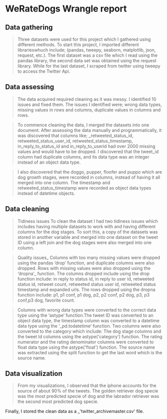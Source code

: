 # WeRateDogs Wrangle report</div>
## Data gathering

>Three datasets were used for this project which I gathered using different methods. To start this project, I imported different librarieswhuch include; (pandas, tweepy, seaborn, matplotlib, json, request, etc.). The first dataset was a csv file which I read using the pandas library, the second data set was obtained using the request library. While for the last dataset, I scraped from twitter using tweepy to access the Twitter Api.

## Data assessing

>The data acquired required cleaning as it was messy. I identified 10 issues and fixed them. The issues I identified were; wrong data types, missing values in rows and columns, duplicate values in columns and rows.

>To commence cleaning the data, I merged the datasets into one document. After assessing the data manually and programmatically, it was discovered that columns like; _retweeted_status_id, retweeted_status_user_id, retweeted_status_timestamp, in_reply_to_status_id and in_reply_to_userid had over 2000 missing values and would have to be dropped. I discovered that the tweet_id column had duplicate columns, and its data type was an integer instead of an object data type.

>I also discovered that the doggo, pupper, floofer and puppo which are dog growth stages, were recorded in columns, instead of having it all merged into one column.
The timestamp and retweeted_status_timestamp were recorded as object data types instead of datetime objects.

## Data cleaning

>Tidiness issues To clean the dataset I had two tidiness issues which includes having multiple datasets to work with and having different columns for the dog stages. To sort this, a copy of the datasets was stored in another variable and merged into one dataset on the tweet ID using a left join and the dog stages were also merged into one column.

>Quality issues_ Columns with too many missing values were dropped using the pandas ‘drop’ function, and duplicate columns were also dropped. Rows with missing values were also dropped using the ‘dropna’_ function. The columns dropped include using the drop function include: in reply to status id, in reply to user id, retweeted status id, retweet count, retweeted status user id, retweeted status timestamp and expanded urls. The rows dropped using the dropna function include: p1, p1 conf, p1 dog, p2, p2 conf, p2 dog, p3, p3 conf,p3 dog, favorite count.

>Columns with wrong data types were converted to the correct data type using the ‘astype’ function.The tweet ID was converted to an object data type, the timestamp column was converted to a datetime data type using the ‘_pd.todatetime’ function. Two columns were also converted to the category which include: The dog stage columns and the tweet Id columns using the astype('category') function. The rating numerator and the rating denominator columns were converted to float data type using the astype('float') function. The source name was extracted using the split function to get the last word which is the source name.

## Data visualization 
>From my visualizations, I observed that the iphone accounts for the source of about 90% of the tweets. The golden retriever dog specie was the most predicted specie of dog and the labrador retriever was the second most predicted dog specie.

Finally, I stored the clean data as a _'twitter_archivemaster.csv' file.
